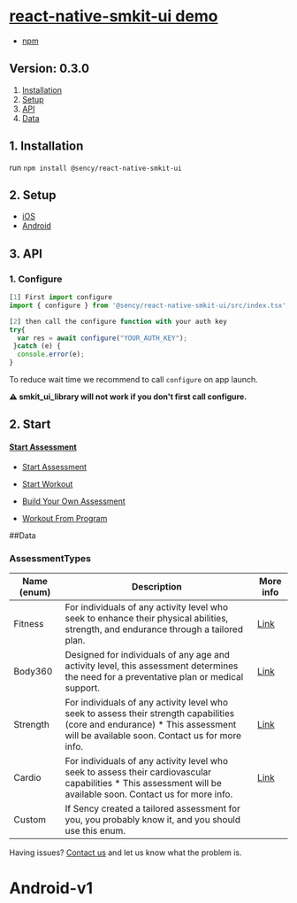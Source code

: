 # [react-native-smkit-ui demo](https://github.com/sency-ai/smkit-sdk)

- [npm](https://www.npmjs.com/package/@sency/react-native-smkit-ui)

## Version: 0.3.0

1. [ Installation ](#inst)
2. [ Setup ](#setup)
3. [ API ](#api)
4. [ Data ](#data)

<a name="inst"></a>

## 1. Installation

run `npm install @sency/react-native-smkit-ui`

## 2. Setup <a name="setup"></a>

- [iOS](https://github.com/sency-ai/smkit-ui-react-native-demo/blob/main/docs/ios-setup.md)
- [Android](https://github.com/sency-ai/smkit-ui-react-native-demo/blob/main/docs/android-setup.md)

## 3. API<a name="api"></a>

### 1. Configure <a name="conf"></a>

```js
[1] First import configure
import { configure } from '@sency/react-native-smkit-ui/src/index.tsx';

[2] then call the configure function with your auth key
try{
  var res = await configure("YOUR_AUTH_KEY");
 }catch (e) {
  console.error(e);
}
```

To reduce wait time we recommend to call `configure` on app launch.

**⚠️ smkit_ui_library will not work if you don't first call configure.**

## 2. Start <a name="start"></a>

#### [Start Assessment](#data)

- [Start Assessment](https://github.com/sency-ai/smkit-ui-react-native-demo/blob/main/Assessment.md)

- [Start Workout](https://github.com/sency-ai/smkit-ui-react-native-demo/blob/main/Workout.md)

- [Build Your Own Assessment](https://github.com/sency-ai/smkit-ui-react-native-demo/blob/main/CustomizedAssessment.md)

- [Workout From Program](https://github.com/sency-ai/smkit-ui-react-native-demo/blob/main/wfp.md)

##Data <a name="data"></a>

### AssessmentTypes

| Name (enum) | Description                                                                                                                                                                    | More info                                                                                    |
| ----------- | ------------------------------------------------------------------------------------------------------------------------------------------------------------------------------ | -------------------------------------------------------------------------------------------- |
| Fitness     | For individuals of any activity level who seek to enhance their physical abilities, strength, and endurance through a tailored plan.                                           | [Link](https://github.com/sency-ai/smkit-sdk/blob/main/Assessments/AI-Fitness-Assessment.md) |
| Body360     | Designed for individuals of any age and activity level, this assessment determines the need for a preventative plan or medical support.                                        | [Link](https://github.com/sency-ai/smkit-sdk/blob/main/Assessments/360-Body-Assessment.md)   |
| Strength    | For individuals of any activity level who seek to assess their strength capabilities (core and endurance) \* This assessment will be available soon. Contact us for more info. | [Link](https://github.com/sency-ai/smkit-sdk/blob/main/Assessments/Strength.md)              |
| Cardio      | For individuals of any activity level who seek to assess their cardiovascular capabilities \* This assessment will be available soon. Contact us for more info.                | [Link](https://github.com/sency-ai/smkit-sdk/blob/main/Assessments/Cardio.md)                |
| Custom      | If Sency created a tailored assessment for you, you probably know it, and you should use this enum.                                                                            |                                                                                              |

Having issues? [Contact us](mailto:support@sency.ai) and let us know what the problem is.
# Android-v1
